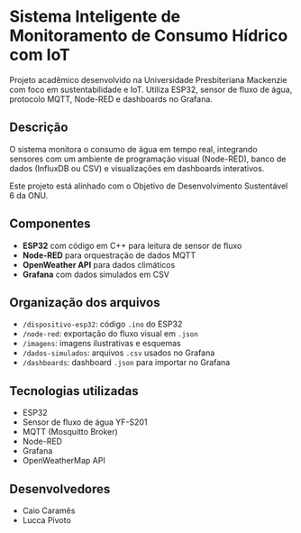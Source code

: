 # Sistema Inteligente de Monitoramento de Consumo Hídrico com IoT

Projeto acadêmico desenvolvido na Universidade Presbiteriana Mackenzie com foco em sustentabilidade e IoT. Utiliza ESP32, sensor de fluxo de água, protocolo MQTT, Node-RED e dashboards no Grafana.

## Descrição

O sistema monitora o consumo de água em tempo real, integrando sensores com um ambiente de programação visual (Node-RED), banco de dados (InfluxDB ou CSV) e visualizações em dashboards interativos.

Este projeto está alinhado com o Objetivo de Desenvolvimento Sustentável 6 da ONU.

## Componentes

- **ESP32** com código em C++ para leitura de sensor de fluxo
- **Node-RED** para orquestração de dados MQTT
- **OpenWeather API** para dados climáticos
- **Grafana** com dados simulados em CSV

## Organização dos arquivos

- `/dispositivo-esp32`: código `.ino` do ESP32
- `/node-red`: exportação do fluxo visual em `.json`
- `/imagens`: imagens ilustrativas e esquemas
- `/dados-simulados`: arquivos `.csv` usados no Grafana
- `/dashboards`: dashboard `.json` para importar no Grafana

## Tecnologias utilizadas

- ESP32
- Sensor de fluxo de água YF-S201
- MQTT (Mosquitto Broker)
- Node-RED
- Grafana
- OpenWeatherMap API

## Desenvolvedores

- Caio Caramês  
- Lucca Pivoto  

